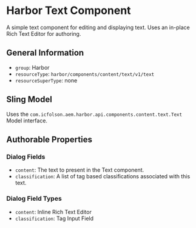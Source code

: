 # Harbor Text Component

A simple text component for editing and displaying text. Uses an in-place Rich Text Editor for authoring.

## General Information

* `group`: Harbor
* `resourceType`: `harbor/components/content/text/v1/text`
* `resourceSuperType`: none

## Sling Model

Uses the `com.icfolson.aem.harbor.api.components.content.text.Text` Model interface.

## Authorable Properties

### Dialog Fields
* `content`: The text to present in the Text component.
* `classification`: A list of tag based classifications associated with this text.

### Dialog Field Types
* `content`: Inline Rich Text Editor
* `classification`: Tag Input Field
